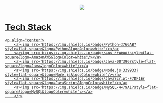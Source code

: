 <p align="center">
	<a href="https://zzangwoolog.tistory.com"><img src="https://user-images.githubusercontent.com/64726822/121777141-7237ef00-cbcb-11eb-822c-7441014895d2.png" border="0"</a>
</p>
	
# <b>Tech Stack</b>
	<p align="center">
		<a><img src="https://img.shields.io/badge/Python-3766AB?style=flat-square&logo=Python&logoColor=white"/></a>
		<a><img src="https://img.shields.io/badge/AWS-FFAD00?style=flat-square&logo=AmazonAWS&logoColor=white"/></a>
		<a><img src="https://img.shields.io/badge/Java-007396?style=flat-square&logo=Java&logoColor=white"/></a
		<a><img src="https://img.shields.io/badge/Node.js-339933?style=flat-square&logo=Node.js&logoColor=white"/></a>
		<a><img src="https://img.shields.io/badge/JavaScript-F7DF1E?style=flat-square&logo=JavaScript&logoColor=white"/></a>
		<a><img src="https://img.shields.io/badge/MySQL-4479A1?style=flat-square&logo=MySQL&logoColor=white"/></a>
		</p>
